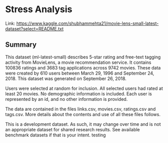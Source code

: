 # Stress Analysis

Link: https://www.kaggle.com/shubhammehta21/movie-lens-small-latest-dataset?select=README.txt

## Summary

This dataset (ml-latest-small) describes 5-star rating and free-text tagging activity from MovieLens, a movie recommendation service. It contains 100836 ratings and 3683 tag applications across 9742 movies. These data were created by 610 users between March 29, 1996 and September 24, 2018. This dataset was generated on September 26, 2018.

Users were selected at random for inclusion. All selected users had rated at least 20 movies. No demographic information is included. Each user is represented by an id, and no other information is provided.

The data are contained in the files links.csv, movies.csv, ratings.csv and tags.csv. More details about the contents and use of all these files follows.

This is a development dataset. As such, it may change over time and is not an appropriate dataset for shared research results. See available benchmark datasets if that is your intent.
testing
